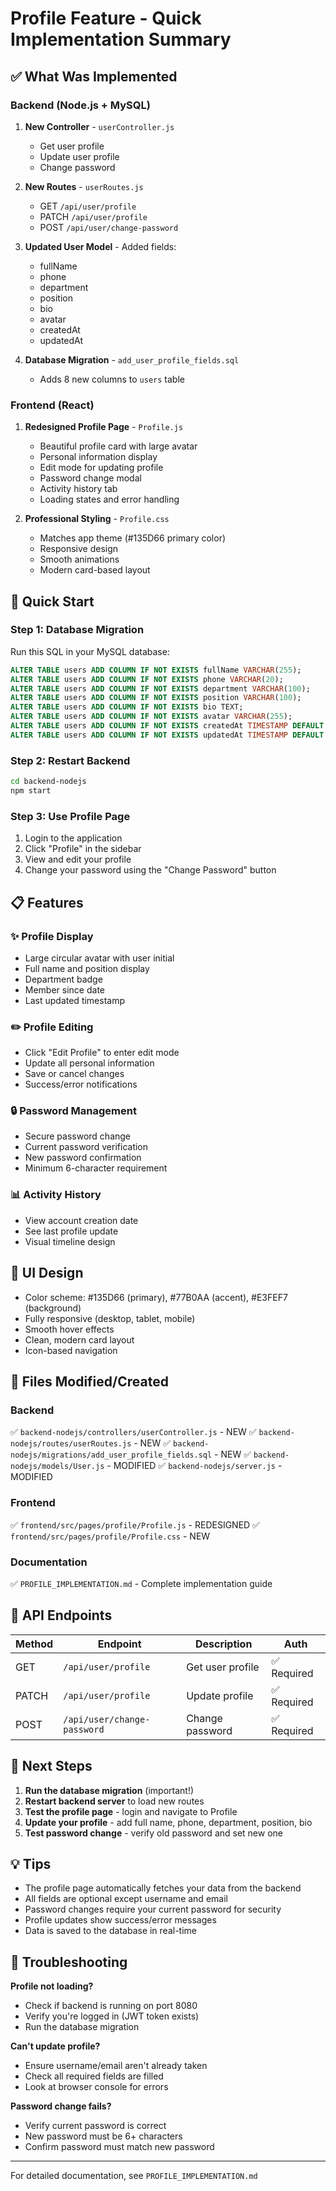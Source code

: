 # Profile Feature - Quick Implementation Summary

## ✅ What Was Implemented

### Backend (Node.js + MySQL)
1. **New Controller** - `userController.js`
   - Get user profile
   - Update user profile  
   - Change password

2. **New Routes** - `userRoutes.js`
   - GET `/api/user/profile`
   - PATCH `/api/user/profile`
   - POST `/api/user/change-password`

3. **Updated User Model** - Added fields:
   - fullName
   - phone
   - department
   - position
   - bio
   - avatar
   - createdAt
   - updatedAt

4. **Database Migration** - `add_user_profile_fields.sql`
   - Adds 8 new columns to `users` table

### Frontend (React)
1. **Redesigned Profile Page** - `Profile.js`
   - Beautiful profile card with large avatar
   - Personal information display
   - Edit mode for updating profile
   - Password change modal
   - Activity history tab
   - Loading states and error handling

2. **Professional Styling** - `Profile.css`
   - Matches app theme (#135D66 primary color)
   - Responsive design
   - Smooth animations
   - Modern card-based layout

## 🚀 Quick Start

### Step 1: Database Migration
Run this SQL in your MySQL database:
```sql
ALTER TABLE users ADD COLUMN IF NOT EXISTS fullName VARCHAR(255);
ALTER TABLE users ADD COLUMN IF NOT EXISTS phone VARCHAR(20);
ALTER TABLE users ADD COLUMN IF NOT EXISTS department VARCHAR(100);
ALTER TABLE users ADD COLUMN IF NOT EXISTS position VARCHAR(100);
ALTER TABLE users ADD COLUMN IF NOT EXISTS bio TEXT;
ALTER TABLE users ADD COLUMN IF NOT EXISTS avatar VARCHAR(255);
ALTER TABLE users ADD COLUMN IF NOT EXISTS createdAt TIMESTAMP DEFAULT CURRENT_TIMESTAMP;
ALTER TABLE users ADD COLUMN IF NOT EXISTS updatedAt TIMESTAMP DEFAULT CURRENT_TIMESTAMP ON UPDATE CURRENT_TIMESTAMP;
```

### Step 2: Restart Backend
```bash
cd backend-nodejs
npm start
```

### Step 3: Use Profile Page
1. Login to the application
2. Click "Profile" in the sidebar
3. View and edit your profile
4. Change your password using the "Change Password" button

## 📋 Features

### ✨ Profile Display
- Large circular avatar with user initial
- Full name and position display
- Department badge
- Member since date
- Last updated timestamp

### ✏️ Profile Editing
- Click "Edit Profile" to enter edit mode
- Update all personal information
- Save or cancel changes
- Success/error notifications

### 🔒 Password Management
- Secure password change
- Current password verification
- New password confirmation
- Minimum 6-character requirement

### 📊 Activity History
- View account creation date
- See last profile update
- Visual timeline design

## 🎨 UI Design
- Color scheme: #135D66 (primary), #77B0AA (accent), #E3FEF7 (background)
- Fully responsive (desktop, tablet, mobile)
- Smooth hover effects
- Clean, modern card layout
- Icon-based navigation

## 📁 Files Modified/Created

### Backend
✅ `backend-nodejs/controllers/userController.js` - NEW
✅ `backend-nodejs/routes/userRoutes.js` - NEW
✅ `backend-nodejs/migrations/add_user_profile_fields.sql` - NEW
✅ `backend-nodejs/models/User.js` - MODIFIED
✅ `backend-nodejs/server.js` - MODIFIED

### Frontend
✅ `frontend/src/pages/profile/Profile.js` - REDESIGNED
✅ `frontend/src/pages/profile/Profile.css` - NEW

### Documentation
✅ `PROFILE_IMPLEMENTATION.md` - Complete implementation guide

## 🔧 API Endpoints

| Method | Endpoint | Description | Auth |
|--------|----------|-------------|------|
| GET | `/api/user/profile` | Get user profile | ✅ Required |
| PATCH | `/api/user/profile` | Update profile | ✅ Required |
| POST | `/api/user/change-password` | Change password | ✅ Required |

## 🎯 Next Steps

1. **Run the database migration** (important!)
2. **Restart backend server** to load new routes
3. **Test the profile page** - login and navigate to Profile
4. **Update your profile** - add full name, phone, department, position, bio
5. **Test password change** - verify old password and set new one

## 💡 Tips

- The profile page automatically fetches your data from the backend
- All fields are optional except username and email
- Password changes require your current password for security
- Profile updates show success/error messages
- Data is saved to the database in real-time

## 🐛 Troubleshooting

**Profile not loading?**
- Check if backend is running on port 8080
- Verify you're logged in (JWT token exists)
- Run the database migration

**Can't update profile?**
- Ensure username/email aren't already taken
- Check all required fields are filled
- Look at browser console for errors

**Password change fails?**
- Verify current password is correct
- New password must be 6+ characters
- Confirm password must match new password

---

For detailed documentation, see `PROFILE_IMPLEMENTATION.md`

